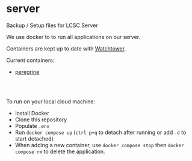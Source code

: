# server
Backup / Setup files for LCSC Server

We use docker to to run all applications on our server.

Containers are kept up to date with [Watchtower](https://containrrr.dev/watchtower/).

Current containers:
- [peregrine](https://github.com/langaracpsc/peregrine)


<br>
<br>


To run on your local cloud machine: 
- Install Docker
- Clone this repository
- Populate `.env`
- Run `docker compose up` (`ctrl p+q` to detach after running or add `-d` to start detached)
- When adding a new container, use `docker compose stop` then `docker compose rm` to delete the application.